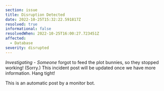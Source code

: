 ```yaml
---
section: issue
title: Disruption Detected
date: 2022-10-25T15:32:22.591817Z
resolved: true
informational: false
resolvedWhen: 2022-10-25T16:00:27.723451Z
affected:
  - Database
severity: disrupted
---
```

*Investigating* - _Someone_ forgot to feed the plot bunnies, so they stopped working! (Sorry.) This incident post will be updated once we have more information. Hang tight!

This is an automatic post by a monitor bot.
        